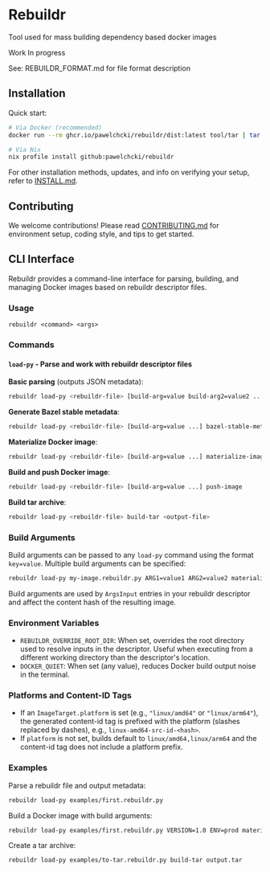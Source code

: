 # Rebuildr

Tool used for mass building dependency based docker images

Work In progress

See: REBUILDR_FORMAT.md for file format description

## Installation

Quick start:

```bash
# Via Docker (recommended)
docker run --rm ghcr.io/pawelchcki/rebuildr/dist:latest tool/tar | tar x -C ~/.local/bin/

# Via Nix
nix profile install github:pawelchcki/rebuildr
```

For other installation methods, updates, and info on verifying your setup, refer to [INSTALL.md](INSTALL.md).

## Contributing

We welcome contributions! Please read [CONTRIBUTING.md](CONTRIBUTING.md) for environment setup, coding style, and tips to get started.

## CLI Interface

Rebuildr provides a command-line interface for parsing, building, and managing Docker images based on rebuildr descriptor files.

### Usage

```
rebuildr <command> <args>
```

### Commands

#### `load-py` - Parse and work with rebuildr descriptor files

**Basic parsing** (outputs JSON metadata):
```bash
rebuildr load-py <rebuildr-file> [build-arg=value build-arg2=value2 ...]
```

**Generate Bazel stable metadata**:
```bash
rebuildr load-py <rebuildr-file> [build-arg=value ...] bazel-stable-metadata <stable-metadata-file> <stable-image-tag-file>
```

**Materialize Docker image**:
```bash
rebuildr load-py <rebuildr-file> [build-arg=value ...] materialize-image
```

**Build and push Docker image**:
```bash
rebuildr load-py <rebuildr-file> [build-arg=value ...] push-image
```

**Build tar archive**:
```bash
rebuildr load-py <rebuildr-file> build-tar <output-file>
```

### Build Arguments

Build arguments can be passed to any `load-py` command using the format `key=value`. Multiple build arguments can be specified:

```bash
rebuildr load-py my-image.rebuildr.py ARG1=value1 ARG2=value2 materialize-image
```

Build arguments are used by `ArgsInput` entries in your rebuildr descriptor and affect the content hash of the resulting image.

### Environment Variables

- `REBUILDR_OVERRIDE_ROOT_DIR`: When set, overrides the root directory used to resolve inputs in the descriptor. Useful when executing from a different working directory than the descriptor's location.
- `DOCKER_QUIET`: When set (any value), reduces Docker build output noise in the terminal.

### Platforms and Content-ID Tags

- If an `ImageTarget.platform` is set (e.g., `"linux/amd64"` or `"linux/arm64"`), the generated content-id tag is prefixed with the platform (slashes replaced by dashes), e.g., `linux-amd64-src-id-<hash>`.
- If `platform` is not set, builds default to `linux/amd64,linux/arm64` and the content-id tag does not include a platform prefix.

### Examples

Parse a rebuildr file and output metadata:
```bash
rebuildr load-py examples/first.rebuildr.py
```

Build a Docker image with build arguments:
```bash
rebuildr load-py examples/first.rebuildr.py VERSION=1.0 ENV=prod materialize-image
```

Create a tar archive:
```bash
rebuildr load-py examples/to-tar.rebuildr.py build-tar output.tar
```

